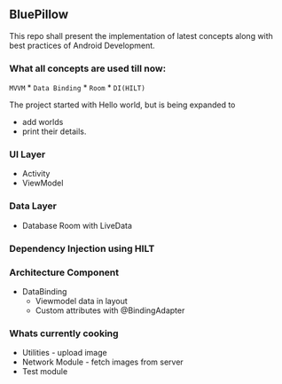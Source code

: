 ## BluePillow
This repo shall present the implementation of latest concepts along with best practices of Android Development.  

### What all concepts are used till now:

`MVVM` * `Data Binding` * `Room` * `DI(HILT)`


The project started with Hello world, but is being expanded to 
* add worlds 
* print their details.

### UI Layer
* Activity
* ViewModel

### Data Layer
* Database Room with LiveData

### Dependency Injection using HILT

### Architecture Component
* DataBinding 
  - Viewmodel data in layout
  - Custom attributes with @BindingAdapter

### Whats currently cooking
* Utilities - upload image
* Network Module - fetch images from server
* Test module
